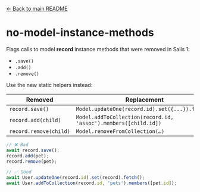 [← Back to main README](../READme.md)

# no-model-instance-methods

Flags calls to model **record** instance methods that were removed in Sails 1:

- `.save()`
- `.add()`
- `.remove()`

Use the new static helpers instead:

| Removed                | Replacement                                                     |
| ---------------------- | --------------------------------------------------------------- |
| `record.save()`        | `Model.updateOne(record.id).set({...}).fetch()`                 |
| `record.add(child)`    | `Model.addToCollection(record.id, 'assoc').members([child.id])` |
| `record.remove(child)` | `Model.removeFromCollection(…)`                                 |

```js
// ❌ Bad
await record.save();
record.add(pet);
record.remove(pet);

// ✅ Good
await User.updateOne(record.id).set(record).fetch();
await User.addToCollection(record.id, 'pets').members([pet.id]);
```
